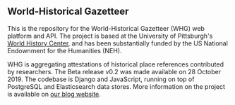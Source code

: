 ## World-Historical Gazetteer

This is the repository for the World-Historical Gazetteer (WHG) web platform and API. The project is based at the University of Pittsburgh's [World History Center](https://www.worldhistory.pitt.edu/), and has been substantially funded by the US National Endownment for the Humanities (NEH).

WHG is aggregating attestations of historical place references contributed by researchers. The Beta release v0.2 was made available on 28 October 2019. The codebase is Django and JavaScript, running on top of PostgreSQL and Elasticsearch data stores. More information on the project is available on [our blog website](http://whgazetteer.org).
